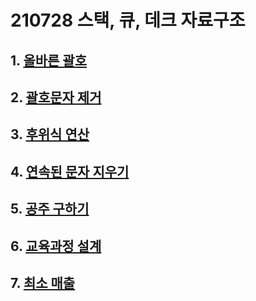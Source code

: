 # 210728 스택, 큐, 데크 자료구조

## 1. [올바른 괄호](./01.js)

## 2. [괄호문자 제거](./02.js)

## 3. [후위식 연산](./03.js)

## 4. [연속된 문자 지우기](./04.js)

## 5. [공주 구하기](./05.js)

## 6. [교육과정 설계](./06.js)

## 7. [최소 매출](./07.js)
